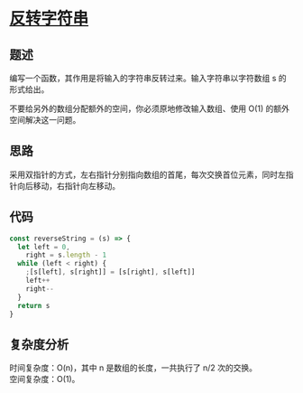 # [反转字符串](https://leetcode.cn/problems/reverse-string)

## 题述

编写一个函数，其作用是将输入的字符串反转过来。输入字符串以字符数组 s 的形式给出。

不要给另外的数组分配额外的空间，你必须原地修改输入数组、使用 O(1) 的额外空间解决这一问题。

## 思路

采用双指针的方式，左右指针分别指向数组的首尾，每次交换首位元素，同时左指针向后移动，右指针向左移动。

## 代码

```javascript
const reverseString = (s) => {
  let left = 0,
    right = s.length - 1
  while (left < right) {
    ;[s[left], s[right]] = [s[right], s[left]]
    left++
    right--
  }
  return s
}
```

## 复杂度分析

时间复杂度：O(n)，其中 n 是数组的长度，一共执行了 n/2 次的交换。  
空间复杂度：O(1)。
